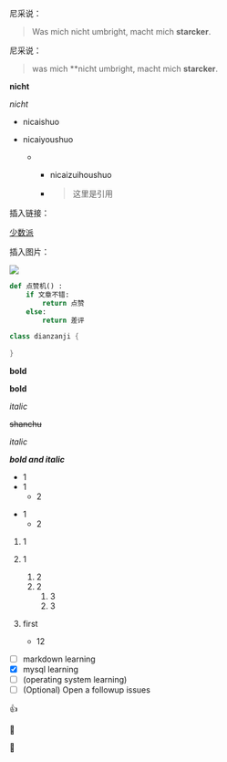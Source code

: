 尼采说：

> Was mich nicht umbright, macht mich **starcker**.



尼采说：

> was mich **nicht umbright, macht mich **starcker**.



**nicht**

*nicht*

- nicaishuo

+ nicaiyoushuo

  + + nicaizuihoushuo

    + > 这里是引用



插入链接：

[少数派]( https://sspai.com )

插入图片：

![](D:\Workspace\Document\conda.png)

```python
def 点赞机() :
    if 文章不错:
        return 点赞
    else:
        return 差评
```

```java
class dianzanji {
    
}
```

**bold**

__bold__

*italic*

~~shanchu~~

_italic_

***bold and italic***

- 1
- 1
  - 2

+ 1
  + 2

1. 1
2. 1
   1. 2
   2. 2
      1. 3
      2. 3

1. first
   - 12



- [ ] markdown learning 
- [x] mysql learning
- [ ] \(operating system learning)
- [ ] \(Optional) Open a followup issues

:+1:

:ship: 

:car:



